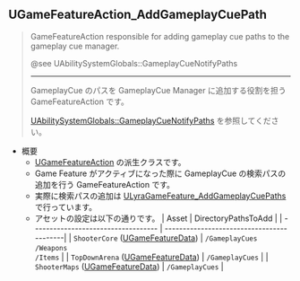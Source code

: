 ## UGameFeatureAction_AddGameplayCuePath

> GameFeatureAction responsible for adding gameplay cue paths to the gameplay cue manager.  
>  
> @see UAbilitySystemGlobals::GameplayCueNotifyPaths  
>  
> ----
> GameplayCue のパスを GameplayCue Manager に追加する役割を担う GameFeatureAction です。  
>  
> [UAbilitySystemGlobals::GameplayCueNotifyPaths] を参照してください。 

* 概要
	* [UGameFeatureAction] の派生クラスです。
	* Game Feature がアクティブになった際に GameplayCue の検索パスの追加を行う GameFeatureAction です。
	* 実際に検索パスの追加は [ULyraGameFeature_AddGameplayCuePaths] で行っています。
	* アセットの設定は以下の通りです。
		| Asset                               | DirectoryPathsToAdd                       |
		| ----------------------------------- | ------------------------------------------|
		| `ShooterCore` ([UGameFeatureData])  | `/GameplayCues`<br>`/Weapons`<br>`/Items` |
		| `TopDownArena` ([UGameFeatureData]) | `/GameplayCues`                           |
		| `ShooterMaps` ([UGameFeatureData])  | `/GameplayCues`                           |



<!--- ページ内のリンク --->

<!--- 自前の画像へのリンク --->

<!--- generated --->
[ULyraGameFeature_AddGameplayCuePaths]: ../../Lyra/GameFeature/ULyraGameFeature_AddGameplayCuePaths.md#ulyragamefeature_addgameplaycuepaths
[UGameFeatureAction]: ../../UE/GameFeature/UGameFeatureAction.md#ugamefeatureaction
[UGameFeatureData]: ../../UE/GameFeature/UGameFeatureData.md#ugamefeaturedata
[UAbilitySystemGlobals::GameplayCueNotifyPaths]: ../../UE/GameplayAbility/UAbilitySystemGlobals.md#uabilitysystemglobalsgameplaycuenotifypaths
